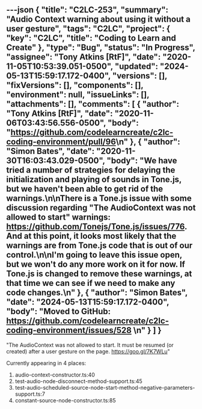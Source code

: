 ---json
{
  "title": "C2LC-253",
  "summary": "Audio Context warning about using it without a user gesture",
  "tags": "C2LC",
  "project": {
    "key": "C2LC",
    "title": "Coding to Learn and Create"
  },
  "type": "Bug",
  "status": "In Progress",
  "assignee": "Tony Atkins [RtF]",
  "date": "2020-11-05T10:53:39.051-0500",
  "updated": "2024-05-13T15:59:17.172-0400",
  "versions": [],
  "fixVersions": [],
  "components": [],
  "environment": null,
  "issueLinks": [],
  "attachments": [],
  "comments": [
    {
      "author": "Tony Atkins [RtF]",
      "date": "2020-11-06T03:43:56.556-0500",
      "body": "<https://github.com/codelearncreate/c2lc-coding-environment/pull/96>\n"
    },
    {
      "author": "Simon Bates",
      "date": "2020-11-30T16:03:43.029-0500",
      "body": "We have tried a number of strategies for delaying the initialization and playing of sounds in Tone.js, but we haven't been able to get rid of the warnings.\n\nThere is a Tone.js issue with some discussion regarding \"The AudioContext was not allowed to start\" warnings: <https://github.com/Tonejs/Tone.js/issues/776>. And at this point, it looks most likely that the warnings are from Tone.js code that is out of our control.\n\nI'm going to leave this issue open, but we won't do any more work on it for now. If Tone.js is changed to remove these warnings, at that time we can see if we need to make any code changes.\n"
    },
    {
      "author": "Simon Bates",
      "date": "2024-05-13T15:59:17.172-0400",
      "body": "Moved to GitHub: <https://github.com/codelearncreate/c2lc-coding-environment/issues/528>&#x20;\n"
    }
  ]
}
---
"The AudioContext was not allowed to start. It must be resumed (or created) after a user gesture on the page. <https://goo.gl/7K7WLu>"

Currently appearing in 4 places:

1. audio-context-constructor.ts:40
2. test-audio-node-disconnect-method-support.ts:45
3. test-audio-scheduled-source-node-start-method-negative-parameters-support.ts:7
4. constant-source-node-constructor.ts:85

        